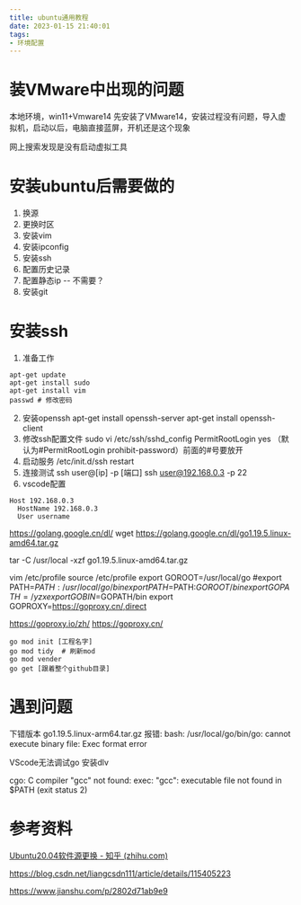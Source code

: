 ```yaml
---
title: ubuntu通用教程
date: 2023-01-15 21:40:01
tags:
- 环境配置
---
```



# 装VMware中出现的问题

本地环境，win11+Vmware14
先安装了VMware14，安装过程没有问题，导入虚拟机，启动以后，电脑直接蓝屏，开机还是这个现象

网上搜索发现是没有启动虚拟工具



# 安装ubuntu后需要做的

1. 换源
2. 更换时区
3. 安装vim
4. 安装ipconfig
5. 安装ssh
6. 配置历史记录
7. 配置静态ip -- 不需要？
8. 安装git





# 安装ssh

1. 准备工作
```
apt-get update
apt-get install sudo
apt-get install vim
passwd # 修改密码
```
2. 安装openssh
apt-get install openssh-server
apt-get install openssh-client
3. 修改ssh配置文件 
sudo vi /etc/ssh/sshd_config
PermitRootLogin yes 
（默认为#PermitRootLogin prohibit-password）前面的#号要放开
4. 启动服务
/etc/init.d/ssh restart
5. 连接测试
ssh user@[ip] -p [端口]
ssh user@192.168.0.3 -p 22
6. vscode配置
```
Host 192.168.0.3
  HostName 192.168.0.3
  User username
```



https://golang.google.cn/dl/
wget https://golang.google.cn/dl/go1.19.5.linux-amd64.tar.gz

tar -C /usr/local -xzf go1.19.5.linux-amd64.tar.gz

vim /etc/profile
source /etc/profile
export GOROOT=/usr/local/go
#export PATH=$PATH:/usr/local/go/bin
export PATH=$PATH:$GOROOT/bin
export GOPATH=/yzx
export GOBIN=$GOPATH/bin
export GOPROXY=https://goproxy.cn/,direct


https://goproxy.io/zh/
https://goproxy.cn/


```shell
go mod init [工程名字]
go mod tidy  # 刷新mod
go mod vender
go get [跟着整个github目录]
```



# 遇到问题
下错版本
go1.19.5.linux-arm64.tar.gz
报错:
bash: /usr/local/go/bin/go: cannot execute binary file: Exec format error


VScode无法调试go
安装dlv


cgo: C compiler "gcc" not found: exec: "gcc": executable file not found in $PATH (exit status 2)

# 参考资料

[Ubuntu20.04软件源更换 - 知乎 (zhihu.com)](https://zhuanlan.zhihu.com/p/142014944)

https://blog.csdn.net/liangcsdn111/article/details/115405223

https://www.jianshu.com/p/2802d71ab9e9